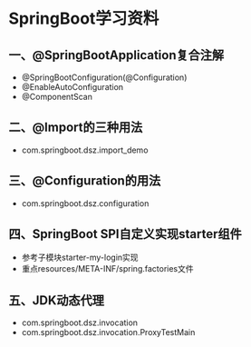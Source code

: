 # SpringBoot学习资料

## 一、@SpringBootApplication复合注解
* @SpringBootConfiguration(@Configuration)
* @EnableAutoConfiguration
* @ComponentScan

## 二、@Import的三种用法
* com.springboot.dsz.import_demo

## 三、@Configuration的用法
* com.springboot.dsz.configuration

## 四、SpringBoot SPI自定义实现starter组件
* 参考子模块starter-my-login实现
* 重点resources/META-INF/spring.factories文件


## 五、JDK动态代理
* com.springboot.dsz.invocation
* com.springboot.dsz.invocation.ProxyTestMain